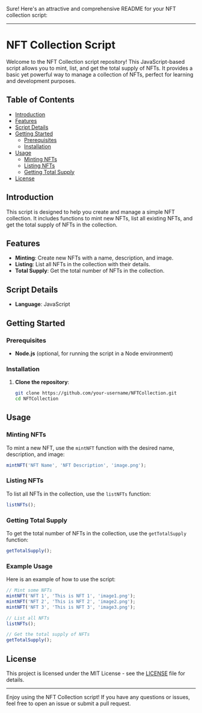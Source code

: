 Sure! Here's an attractive and comprehensive README for your NFT collection script:

---

# NFT Collection Script

Welcome to the NFT Collection script repository! This JavaScript-based script allows you to mint, list, and get the total supply of NFTs. It provides a basic yet powerful way to manage a collection of NFTs, perfect for learning and development purposes.

## Table of Contents
- [Introduction](#introduction)
- [Features](#features)
- [Script Details](#script-details)
- [Getting Started](#getting-started)
  - [Prerequisites](#prerequisites)
  - [Installation](#installation)
- [Usage](#usage)
  - [Minting NFTs](#minting-nfts)
  - [Listing NFTs](#listing-nfts)
  - [Getting Total Supply](#getting-total-supply)
- [License](#license)

## Introduction
This script is designed to help you create and manage a simple NFT collection. It includes functions to mint new NFTs, list all existing NFTs, and get the total supply of NFTs in the collection.

## Features
- **Minting**: Create new NFTs with a name, description, and image.
- **Listing**: List all NFTs in the collection with their details.
- **Total Supply**: Get the total number of NFTs in the collection.

## Script Details
- **Language**: JavaScript

## Getting Started

### Prerequisites
- **Node.js** (optional, for running the script in a Node environment)

### Installation
1. **Clone the repository**:
   ```bash
   git clone https://github.com/your-username/NFTCollection.git
   cd NFTCollection
   ```

## Usage

### Minting NFTs
To mint a new NFT, use the `mintNFT` function with the desired name, description, and image:
```javascript
mintNFT('NFT Name', 'NFT Description', 'image.png');
```

### Listing NFTs
To list all NFTs in the collection, use the `listNFTs` function:
```javascript
listNFTs();
```

### Getting Total Supply
To get the total number of NFTs in the collection, use the `getTotalSupply` function:
```javascript
getTotalSupply();
```

### Example Usage
Here is an example of how to use the script:

```javascript
// Mint some NFTs
mintNFT('NFT 1', 'This is NFT 1', 'image1.png');
mintNFT('NFT 2', 'This is NFT 2', 'image2.png');
mintNFT('NFT 3', 'This is NFT 3', 'image3.png');

// List all NFTs
listNFTs();

// Get the total supply of NFTs
getTotalSupply();
```

## License
This project is licensed under the MIT License - see the [LICENSE](LICENSE) file for details.

---

Enjoy using the NFT Collection script! If you have any questions or issues, feel free to open an issue or submit a pull request.

